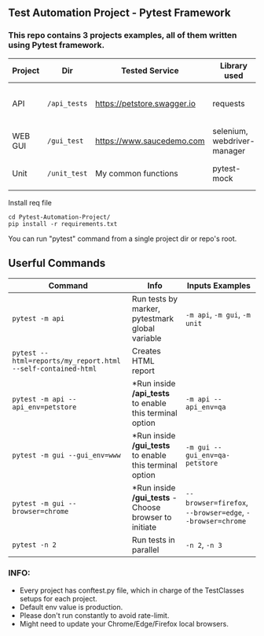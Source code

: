 ## Test Automation Project - Pytest Framework
### This repo contains 3 projects examples, all of them written using Pytest framework.


| Project  | Dir | Tested Service | Library used | Design
| ------------- | ------------- | ------------- | ------------- |------------- |
| API  | ```/api_tests```| https://petstore.swagger.io | requests |API endpoints to classes  |
| WEB GUI  | ```/gui_test``` | https://www.saucedemo.com | selenium, webdriver-manager |Page Object Pattern |
| Unit | ```/unit_test``` | My common functions | pytest-mock | Test file in module level

Install req file 
```
cd Pytest-Automation-Project/
pip install -r requirements.txt
```

You can run "pytest" command from a single project dir or repo's root.


## Userful Commands
| Command  | Info | Inputs Examples
| ------------- | ------------- | ------------- |
| ```pytest -m api```  | Run tests by marker, pytestmark global variable | ```-m api```, ```-m gui```, ```-m unit```  |
| ```pytest --html=reports/my_report.html --self-contained-html```  | Creates HTML report |
| ```pytest -m api --api_env=petstore``` | *Run inside **/api_tests** to enable this terminal option | ```-m api --api_env=qa```  |
| ```pytest -m gui --gui_env=www``` | *Run inside **/gui_tests** to enable this terminal option | ```-m gui --gui_env=qa-petstore```  |
| ```pytest -m gui --browser=chrome```  | *Run inside **/gui_tests** - Choose browser to initiate| ```--browser=firefox```, ```--browser=edge```, ```--browser=chrome```  |
| ```pytest -n 2```  | Run tests in parallel | ```-n 2```, ```-n 3```  |


### INFO:
* Every project has conftest.py file, which in charge of the TestClasses setups for each project.
* Default env value is production.
* Please don't run constantly to avoid rate-limit.
* Might need to update your Chrome/Edge/Firefox local browsers.
